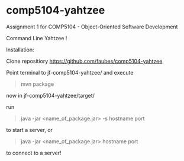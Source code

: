 # comp5104-yahtzee
Assignment 1 for COMP5104 - Object-Oriented Software Development

Command Line Yahtzee !

Installation:

Clone repositiory https://github.com/faubes/comp5104-yahtzee

Point terminal to jf-comp5104-yahtzee/ and execute

> mvn package

now in jf-comp5104-yahtzee/target/

run

> java -jar <name_of_package.jar> -s hostname port

to start a server, or

> java -jar <name_of_package.jar> hostname port

to connect to a server!

